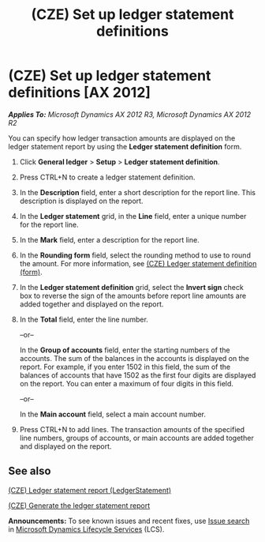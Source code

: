 ﻿---
title: (CZE) Set up ledger statement definitions
TOCTitle: (CZE) Set up ledger statement definitions
ms:assetid: 8c7e75f7-bba0-45ca-8019-489078239591
ms:mtpsurl: https://technet.microsoft.com/en-us/library/JJ677606(v=AX.60)
ms:contentKeyID: 49384909
ms.date: 04/18/2014
mtps_version: v=AX.60
---

# (CZE) Set up ledger statement definitions [AX 2012]


_**Applies To:** Microsoft Dynamics AX 2012 R3, Microsoft Dynamics AX 2012 R2_

You can specify how ledger transaction amounts are displayed on the ledger statement report by using the **Ledger statement definition** form.

1.  Click **General ledger** \> **Setup** \> **Ledger statement definition**.

2.  Press CTRL+N to create a ledger statement definition.

3.  In the **Description** field, enter a short description for the report line. This description is displayed on the report.

4.  In the **Ledger statement** grid, in the **Line** field, enter a unique number for the report line.

5.  In the **Mark** field, enter a description for the report line.

6.  In the **Rounding form** field, select the rounding method to use to round the amount. For more information, see [(CZE) Ledger statement definition (form)](https://technet.microsoft.com/en-us/library/jj710663\(v=ax.60\)).

7.  In the **Ledger statement definition** grid, select the **Invert sign** check box to reverse the sign of the amounts before report line amounts are added together and displayed on the report.

8.  In the **Total** field, enter the line number.
    
    –or–
    
    In the **Group of accounts** field, enter the starting numbers of the accounts. The sum of the balances in the accounts is displayed on the report. For example, if you enter 1502 in this field, the sum of the balances of accounts that have 1502 as the first four digits are displayed on the report. You can enter a maximum of four digits in this field.
    
    –or–
    
    In the **Main account** field, select a main account number.

9.  Press CTRL+N to add lines. The transaction amounts of the specified line numbers, groups of accounts, or main accounts are added together and displayed on the report.

## See also

[(CZE) Ledger statement report (LedgerStatement)](cze-ledger-statement-report-ledgerstatement.md)

[(CZE) Generate the ledger statement report](cze-generate-the-ledger-statement-report.md)

  
**Announcements:** To see known issues and recent fixes, use [Issue search](http://go.microsoft.com/fwlink/?linkid=389258) in [Microsoft Dynamics Lifecycle Services](http://go.microsoft.com/fwlink/?linkid=306505) (LCS).

